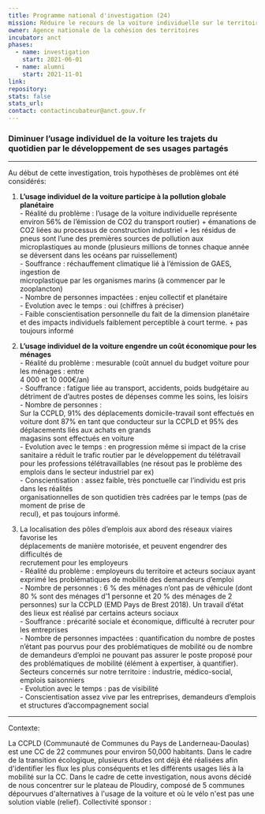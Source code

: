 ```yaml
---
title: Programme national d'investigation (24)
mission: Réduire le recours de la voiture individuelle sur le territoire
owner: Agence nationale de la cohésion des territoires
incubator: anct
phases:
  - name: investigation
    start: 2021-06-01
  - name: alumni
    start: 2021-11-01
link: 
repository: 
stats: false
stats_url: 
contact: contactincubateur@anct.gouv.fr
---
```

### Diminuer l’usage individuel de la voiture les trajets du quotidien par le développement de ses usages partagés

* * *

Au début de cette investigation, trois hypothèses de problèmes ont été considérés:

1.  **L’usage individuel de la voiture participe à la pollution globale planétaire**  
    \- Réalité du problème : l’usage de la voiture individuelle représente environ 56% de l’émission de CO2 du transport routier) + émanations de CO2 liées au processus de construction industriel + les résidus de pneus sont l’une des premières sources de pollution aux microplastiques au monde (plusieurs millions de tonnes chaque année se déversent dans les océans par ruissellement)  
    \- Souffrance : réchauffement climatique lié à l’émission de GAES, ingestion de  
    microplastique par les organismes marins (à commencer par le zooplancton)  
    \- Nombre de personnes impactées : enjeu collectif et planétaire  
    \- Evolution avec le temps : oui (chiffres à préciser)  
    \- Faible conscientisation personnelle du fait de la dimension planétaire et des impacts individuels faiblement perceptible à court terme. + pas toujours informé
2.  **L’usage individuel de la voiture engendre un coût économique pour les ménages**  
    \- Réalité du problème : mesurable (coût annuel du budget voiture pour les ménages : entre  
    4 000 et 10 000€/an)  
    \- Souffrance : fatigue liée au transport, accidents, poids budgétaire au détriment de d’autres postes de dépenses comme les soins, les loisirs  
    \- Nombre de personnes :  
    Sur la CCPLD, 91% des déplacements domicile-travail sont effectués en voiture dont 87% en tant que conducteur sur la CCPLD et 95% des déplacements liés aux achats en grands  
    magasins sont effectués en voiture  
    \- Evolution avec le temps : en progression même si impact de la crise sanitaire a réduit le trafic routier par le développement du télétravail pour les professions télétravaillables (ne résout pas le problème des emplois dans le secteur industriel par ex)  
    \- Conscientisation : assez faible, très ponctuelle car l’individu est pris dans les réalités  
    organisationnelles de son quotidien très cadrées par le temps (pas de moment de prise de  
    recul), et pas toujours informé.
    
3.  La localisation des pôles d’emplois aux abord des réseaux viaires favorise les  
    déplacements de manière motorisée, et peuvent engendrer des difficultés de  
    recrutement pour les employeurs  
    \- Réalité du problème : employeurs du territoire et acteurs sociaux ayant exprimé les problématiques de mobilité des demandeurs d’emploi  
    \- Nombre de personnes : 6 % des ménages n’ont pas de véhicule (dont 80 % sont des ménages d’1 personne et 20 % des ménages de 2 personnes) sur la CCPLD (EMD Pays de Brest 2018). Un travail d’état des lieux est réalisé par certains acteurs sociaux  
    \- Souffrance : précarité sociale et économique, difficulté à recruter pour les entreprises  
    \- Nombre de personnes impactées : quantification du nombre de postes n’étant pas pourvus pour des problématiques de mobilité ou de nombre de demandeurs d’emploi ne pouvant pas assurer le poste proposé pour des problématiques de mobilité (élément à expertiser, à quantifier). Secteurs concernés sur notre territoire : industrie, médico-social, emplois saisonniers  
    \- Evolution avec le temps : pas de visibilité  
    \- Conscientisation assez vive par les entreprises, demandeurs d’emplois et structures d’accompagnement social

* * *

Contexte:

La CCPLD (Communauté de Communes du Pays de Landerneau-Daoulas) est une CC de 22 communes pour environ 50,000 habitants. Dans le cadre de la transition écologique, plusieurs études ont déjà été réalisées afin d'identifier les flux les plus conséquents et les différents usages liés à la mobilité sur la CC. Dans le cadre de cette investigation, nous avons décidé de nous concentrer sur le plateau de Ploudiry, composé de 5 communes dépourvues d'alternatives à l'usage de la voiture et où le vélo n'est pas une solution viable (relief).
Collectivité sponsor : 
